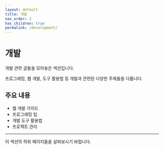 ```yaml
---
layout: default
title: 개발
nav_order: 2
has_children: true
permalink: /development/
---
```


# 개발

개발 관련 글들을 모아놓은 섹션입니다.

프로그래밍, 웹 개발, 도구 활용법 등 개발과 관련된 다양한 주제들을 다룹니다.

## 주요 내용

- 웹 개발 가이드
- 프로그래밍 팁
- 개발 도구 활용법
- 프로젝트 관리

---

이 섹션의 하위 페이지들을 살펴보시기 바랍니다.
